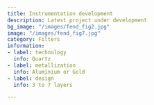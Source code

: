 ```yaml
---
title: Instrumentation development
description: Latest project under development
bg_image: "/images/fend_fig2.jpg"
image: "/images/fend_fig7.jpg"
category: Filters
information:
- label: technology
  info: Quartz
- label: metallization
  info: Aluminium or Gold
- label: design
  info: 3 to 7 layers

---
```

